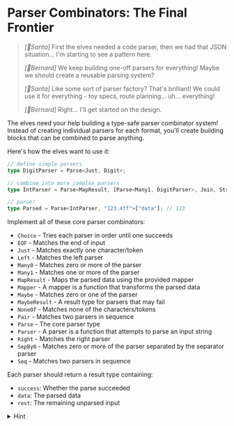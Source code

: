# Parser Combinators: The Final Frontier

> _[🎅Santa]_ First the elves needed a code parser, then we had that JSON situation... I'm starting to see a pattern here.
>
> _[🎩Bernard]_ We keep building one-off parsers for everything! Maybe we should create a reusable parsing system?
>
> _[🎅Santa]_ Like some sort of parser factory? That's brilliant! We could use it for everything - toy specs, route planning... uh... everything!
>
> _[🎩Bernard]_ Right... I'll get started on the design.

The elves need your help building a type-safe parser combinator system! Instead of creating individual parsers for each format, you'll create building blocks that can be combined to parse anything.

Here's how the elves want to use it:

```typescript
// define simple parsers
type DigitParser = Parse<Just, Digit>;

// combine into more complex parsers
type IntParser = Parse<MapResult, [Parse<Many1, DigitParser>, Join, StringToNumber]>;

// parse!
type Parsed = Parse<IntParser, "123.4ff">["data"]; // 123
```

Implement all of these core parser combinators:

- `Choice` - Tries each parser in order until one succeeds
- `EOF` - Matches the end of input
- `Just` - Matches exactly one character/token
- `Left` - Matches the left parser
- `Many0` - Matches zero or more of the parser
- `Many1` - Matches one or more of the parser
- `MapResult` - Maps the parsed data using the provided mapper
- `Mapper` - A mapper is a function that transforms the parsed data
- `Maybe` - Matches zero or one of the parser
- `MaybeResult` - A result type for parsers that may fail
- `NoneOf` - Matches none of the characters/tokens
- `Pair` - Matches two parsers in sequence
- `Parse` - The core parser type
- `Parser` - A parser is a function that attempts to parse an input string
- `Right` - Matches the right parser
- `SepBy0` - Matches zero or more of the parser separated by the separator parser
- `Seq` - Matches two parsers in sequence

Each parser should return a result type containing:

- `success`: Whether the parse succeeded
- `data`: The parsed data
- `rest`: The remaining unparsed input

<details>
  <summary>Hint</summary>

Your solution from Day 23 might be helpful here. Start with the simplest parsers and build up to more complex ones. Make use of anything that has already been implemented for you.

</details>
